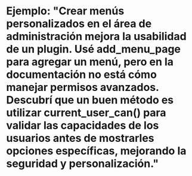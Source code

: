 # Ejemplo: "Crear menús personalizados en el área de administración mejora la usabilidad de un plugin. Usé add_menu_page para agregar un menú, pero en la documentación no está cómo manejar permisos avanzados. Descubrí que un buen método es utilizar current_user_can() para validar las capacidades de los usuarios antes de mostrarles opciones específicas, mejorando la seguridad y personalización."
